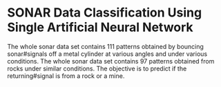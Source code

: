 # SONAR Data Classification Using Single Artificial Neural Network

The whole sonar data set contains 111 patterns obtained by bouncing sonar#signals off a metal cylinder at various angles and under various conditions.  The whole sonar data set contains 97 patterns obtained from rocks under similar conditions.  The objective is to predict if the returning#signal is from a rock or a mine.
